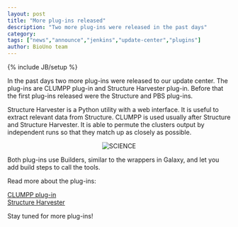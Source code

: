 ```yaml
---
layout: post
title: "More plug-ins released"
description: "Two more plug-ins were released in the past days"
category: 
tags: ["news","announce","jenkins","update-center","plugins"]
author: BioUno team
---
```

{% include JB/setup %}

In the past days two more plug-ins were released to our update center. The 
plug-ins are CLUMPP plug-in and Structure Harvester plug-in. Before that the 
first plug-ins released were the Structure and PBS plug-ins.

Structure Harvester is a Python utility with a web interface. 
It is useful to extract relevant data from Structure. CLUMPP is used 
usually after Structure and Structure Harvester. It is able to permute 
the clusters output by independent runs so that they match up as 
closely as possible.

<center><img src='{{ site.baseurl }}assets/posts/SCIENCE.gif' alt="SCIENCE" /></center>

Both plug-ins use Builders, similar to the wrappers in Galaxy, and let 
you add build steps to call the tools.

Read more about the plug-ins: 

<p>
<a href="https://github.com/biouno/clumpp-plugin">CLUMPP plug-in</a>
<br/>
<a href="https://github.com/biouno/structure-harvester-plugin">Structure Harvester</a>
</p>

Stay tuned for more plug-ins!
